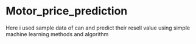 # Motor_price_prediction
Here i used sample data of can and predict their resell value using simple machine learning methods and algorithm
